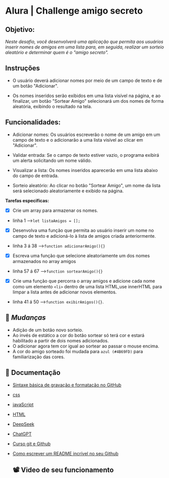 # Alura | Challenge amigo secreto
## Objetivo:
*Neste desafio, você desenvolverá uma aplicação que permita aos usuários inserir nomes de amigos em uma lista para, em seguida, realizar um sorteio aleatório e determinar quem é o "amigo secreto".*

## Instruções
- O usuário deverá adicionar nomes por meio de um campo de texto e de um botão "Adicionar".

- Os nomes inseridos serão exibidos em uma lista visível na página, e ao finalizar, um botão "Sortear Amigo" selecionará um dos nomes de forma aleatória, exibindo o resultado na tela.

## Funcionalidades:
 - Adicionar nomes: Os usuários escreverão o nome de um amigo em um campo de texto e o adicionarão a uma lista visível ao clicar em "Adicionar".

- Validar entrada: Se o campo de texto estiver vazio, o programa exibirá um alerta solicitando um nome válido.

 - Visualizar a lista: Os nomes inseridos aparecerão em uma lista abaixo do campo de entrada.

- Sorteio aleatório: Ao clicar no botão "Sortear Amigo", um nome da lista será selecionado aleatoriamente e exibido na página.

**Tarefas especificas:**

- [x] Crie um array para armazenar os nomes.
- linha 1 -->`let listaAmigos = [];`

- [x] Desenvolva uma função que permita ao usuário inserir um nome no campo de texto e adicioná-lo à lista de amigos criada anteriormente.
- linha 3 á 38  -->`function adicionarAmigo(){}`

- [x] Escreva uma função que selecione aleatoriamente um dos nomes armazenados no array amigos
- linha 57 á 67 -->`function sortearAmigo(){}`

- [x] Crie uma função que percorra o array amigos e adicione cada nome como um elemento `<li>` dentro de uma lista HTML,use innerHTML para limpar a lista antes de adicionar novos elementos.
- linha 41 á 50 -->`function exibirAmigos(){}`.
## 🔄 *Mudanças*
- Adição de um botão novo sorteio.
- Ao invés de estático a cor do botão sortear só terá cor e estará habilitado a partir de dois nomes adicionados.
- O adicionar agora tem cor igual ao sortear ao passar o mouse encima.
- A cor do amigo sorteado foi mudada para `azul (#4B69FD)` para familiarização das cores.


## 📘 Documentação
- [Sintaxe básica de gravação e formatação no GitHub](https://docs.github.com/pt/get-started/writing-on-github/getting-started-with-writing-and-formatting-on-github/basic-writing-and-formatting-syntax)

- [css](https://www.w3schools.com/css/default.asp)

- [javaScript](https://www.w3schools.com/js/default.asp)

- [HTML](https://www.w3schools.com/html/default.asp)

- [DeepSeek](https://chat.deepseek.com/)

- [ChatGPT](https://chatgpt.com/)

- [Curso git e Github](https://cursos.alura.com.br/course/git-github-compartilhando-colaborando-projetos)

- [Como escrever um README incrível no seu Github](https://www.alura.com.br/artigos/escrever-bom-readme)

  ## 📽️ Video de seu funcionamento
  

